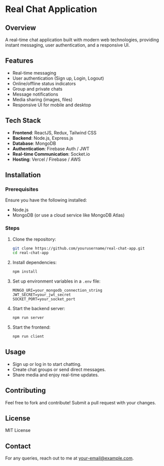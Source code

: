 # Real Chat Application

## Overview
A real-time chat application built with modern web technologies, providing instant messaging, user authentication, and a responsive UI.

## Features
- Real-time messaging
- User authentication (Sign up, Login, Logout)
- Online/offline status indicators
- Group and private chats
- Message notifications
- Media sharing (images, files)
- Responsive UI for mobile and desktop

## Tech Stack
- **Frontend**: ReactJS, Redux, Tailwind CSS
- **Backend**: Node.js, Express.js
- **Database**: MongoDB
- **Authentication**: Firebase Auth / JWT
- **Real-time Communication**: Socket.io
- **Hosting**: Vercel / Firebase / AWS

## Installation

### Prerequisites
Ensure you have the following installed:
- Node.js
- MongoDB (or use a cloud service like MongoDB Atlas)

### Steps
1. Clone the repository:
   ```bash
   git clone https://github.com/yourusername/real-chat-app.git
   cd real-chat-app
   ```
2. Install dependencies:
   ```bash
   npm install
   ```
3. Set up environment variables in a `.env` file:
   ```env
   MONGO_URI=your_mongodb_connection_string
   JWT_SECRET=your_jwt_secret
   SOCKET_PORT=your_socket_port
   ```
4. Start the backend server:
   ```bash
   npm run server
   ```
5. Start the frontend:
   ```bash
   npm run client
   ```

## Usage
- Sign up or log in to start chatting.
- Create chat groups or send direct messages.
- Share media and enjoy real-time updates.

## Contributing
Feel free to fork and contribute! Submit a pull request with your changes.

## License
MIT License

## Contact
For any queries, reach out to me at [your-email@example.com](mailto:your-email@example.com).
